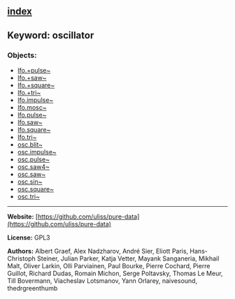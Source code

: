 [index](../index.html)
---

## Keyword: oscillator

### Objects:
* [lfo.+pulse~](../lfo.+pulse~.html)
* [lfo.+saw~](../lfo.+saw~.html)
* [lfo.+square~](../lfo.+square~.html)
* [lfo.+tri~](../lfo.+tri~.html)
* [lfo.impulse~](../lfo.impulse~.html)
* [lfo.mosc~](../lfo.mosc~.html)
* [lfo.pulse~](../lfo.pulse~.html)
* [lfo.saw~](../lfo.saw~.html)
* [lfo.square~](../lfo.square~.html)
* [lfo.tri~](../lfo.tri~.html)
* [osc.blit~](../osc.blit~.html)
* [osc.impulse~](../osc.impulse~.html)
* [osc.pulse~](../osc.pulse~.html)
* [osc.saw4~](../osc.saw4~.html)
* [osc.saw~](../osc.saw~.html)
* [osc.sin~](../osc.sin~.html)
* [osc.square~](../osc.square~.html)
* [osc.tri~](../osc.tri~.html)

---
**Website:** [https://github.com/uliss/pure-data](https://github.com/uliss/pure-data)

**License:** GPL3

**Authors:** Albert Graef, Alex Nadzharov, André Sier, Eliott Paris, Hans-Christoph Steiner, Julian Parker, Katja Vetter, Mayank Sanganeria, Mikhail Malt, Oliver Larkin, Olli Parviainen, Paul Bourke, Pierre Cochard, Pierre Guillot, Richard Dudas, Romain Michon, Serge Poltavsky, Thomas Le Meur, Till Bovermann, Viacheslav Lotsmanov, Yann Orlarey, naivesound, thedrgreenthumb
